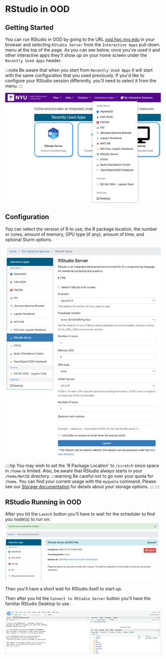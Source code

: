 # RStudio in OOD

## Getting Started
You can run RStudio in OOD by going to the URL [ood.hpc.nyu.edu](http://ood.hpc.nyu.edu) in your browser and selecting `RStudio Server` from the `Interactive Apps` pull-down menu at the top of the page.  As you can see below, once you've used it and other interactive apps they'll show up on your home screen under the `Recently Used Apps` header.

:::note
Be aware that when you start from `Recently Used Apps` it will start with the same configuration that you used previously.  If you'd like to configure your RStudio session differently, you'll need to select it from the menu.
:::

![OOD Interactive Apps menu](./static/ood_interactive_apps_rstudio.png)

## Configuration

You can select the version of R to use, the R package location, the number or cores, amount of memory, GPU type (if any), amount of time, and optional Slurm options.

![OOD RStudio Configuration](./static/ood_rstudio_config.png)

::::tip
You may wish to set the 'R Package Location' to `/scratch` since space in `/home` is limited.
Also, be aware that RStudio always starts in your `/home/NetID` directory.
:::warning
Be careful not to go over your quota for `/home`.  You can find your current usage with the `myquota` command.  Please see our [Storage documentation](../03_storage/01_intro_and_data_management.mdx) for details about your storage options.
:::
::::

## RStudio Running in OOD

After you hit the `Launch` button you'll have to wait for the scheduler to find you node(s) to run on:
![OOD RStudio in queue](./static/ood_rstudio_in_queue.png)

Then you'll have a short wait for RStudio itself to start up.<br />

Then after you hit the `Connect to RStudio Server` button you'll have the familiar RStudio Desktop to use.

![OOD RStudio Running](./static/ood_rstudio_running.png)
